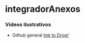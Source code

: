 # integradorAnexos

### Videos ilustrativos

* Github general [link to Drive!](https://drive.google.com/open?id=1nq1wjg8Jdvc7k4bevaUZPYBHbNuVVX1K)